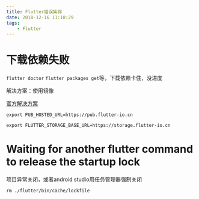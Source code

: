 ```yaml
---
title: Flutter错误集锦
date: 2018-12-16 11:18:29
tags:
	- Flutter
---
```


# 下载依赖失败
`flutter doctor` `flutter packages get`等，下载依赖卡住，没进度

解决方案：使用镜像

[官方解决方案](https://github.com/flutter/flutter/wiki/Using-Flutter-in-China)

	export PUB_HOSTED_URL=https://pub.flutter-io.cn
	
	export FLUTTER_STORAGE_BASE_URL=https://storage.flutter-io.cn

# Waiting for another flutter command to release the startup lock

项目异常关闭，或者android studio用任务管理器强制关闭

`rm ./flutter/bin/cache/lockfile`